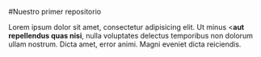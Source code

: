 #Nuestro primer repositorio

<p>Lorem ipsum dolor sit amet, consectetur adipisicing elit. Ut minus <<strong>aut repellendus quas nisi</strong>, nulla voluptates delectus temporibus non dolorum ullam nostrum. Dicta amet, error animi. Magni eveniet dicta reiciendis.</p>